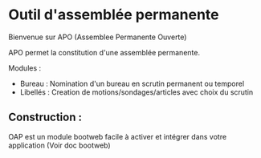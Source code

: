 Outil d'assemblée permanente
============================

Bienvenue sur APO (Assemblee Permanente Ouverte)

APO permet la constitution d'une assemblée permanente.

Modules :

 * Bureau : Nomination d'un bureau en scrutin permanent ou temporel
 * Libellés : Creation de motions/sondages/articles avec choix du scrutin

Construction :
--------------

OAP est un module bootweb facile à activer et intégrer dans votre application (Voir doc bootweb)

